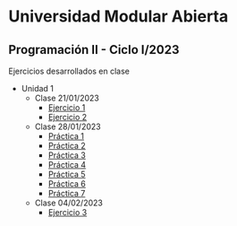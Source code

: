 # Universidad Modular Abierta 
## Programación II - Ciclo I/2023
Ejercicios desarrollados en clase

- Unidad 1
  - Clase 21/01/2023 
    - [Ejercicio 1](https://github.com/heurrutia-uma/Programacion_II_2023/tree/main/Unidad1/Ejercicio1)
    - [Ejercicio 2](https://github.com/heurrutia-uma/Programacion_II_2023/tree/main/Unidad1/Ejercicio2)
  - Clase 28/01/2023
    - [Práctica 1](https://github.com/heurrutia-uma/Programacion_II_2023/tree/main/Unidad1/Practica1)
    - [Práctica 2](https://github.com/heurrutia-uma/Programacion_II_2023/tree/main/Unidad1/Practica2)
    - [Práctica 3](https://github.com/heurrutia-uma/Programacion_II_2023/tree/main/Unidad1/Practica3)
    - [Práctica 4](https://github.com/heurrutia-uma/Programacion_II_2023/tree/main/Unidad1/Practica4)
    - [Práctica 5](https://github.com/heurrutia-uma/Programacion_II_2023/tree/main/Unidad1/Practica5)
    - [Práctica 6](https://github.com/heurrutia-uma/Programacion_II_2023/tree/main/Unidad1/Practica6)
    - [Práctica 7](https://github.com/heurrutia-uma/Programacion_II_2023/tree/main/Unidad1/Practica7)
  - Clase 04/02/2023
    - [Ejercicio 3](https://github.com/heurrutia-uma/Programacion_II_2023/tree/main/Unidad1/Ejercicio3)
